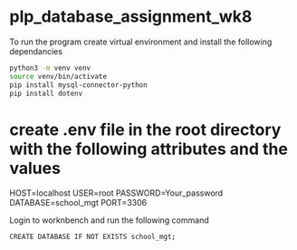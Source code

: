 # plp_database_assignment_wk8

To run the program create virtual environment and install the following dependancies
```bash
python3 -m venv venv
source venv/bin/activate
pip install mysql-connector-python
pip install dotenv
```
# create .env file in the root directory with the following attributes and the values
HOST=localhost
USER=root
PASSWORD=Your_password
DATABASE=school_mgt
PORT=3306

Login to worknbench and run the following command
```bash
CREATE DATABASE IF NOT EXISTS school_mgt;
```